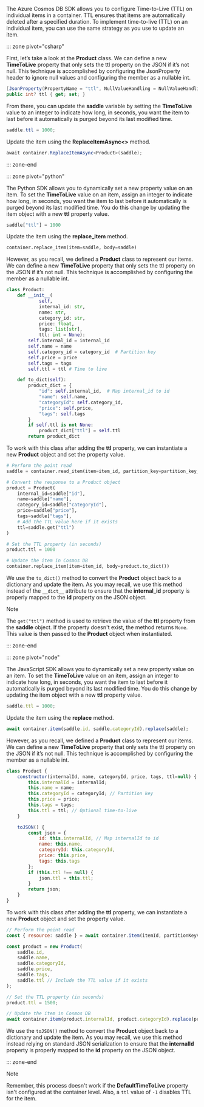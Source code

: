 The Azure Cosmos DB SDK allows you to configure Time-to-Live (TTL) on individual items in a container. TTL ensures that items are automatically deleted after a specified duration. To implement time-to-live (TTL) on an individual item, you can use the same strategy as you use to update an item.

::: zone pivot="csharp"

First, let’s take a look at the **Product** class. We can define a new **TimeToLive** property that only sets the ttl property on the JSON if it’s not null. This technique is accomplished by configuring the JsonProperty header to ignore null values and configuring the member as a nullable int.

```csharp
[JsonProperty(PropertyName = "ttl", NullValueHandling = NullValueHandling.Ignore)]
public int? ttl { get; set; }
```

From there, you can update the **saddle** variable by setting the **TimeToLive** value to an integer to indicate how long, in seconds, you want the item to last before it automatically is purged beyond its last modified time.

```csharp
saddle.ttl = 1000;
```

Update the item using the **ReplaceItemAsync<>** method.

```csharp
await container.ReplaceItemAsync<Product>(saddle);
```

::: zone-end

::: zone pivot="python"

The Python SDK allows you to dynamically set a new property value on an item. To set the **TimeToLive** value on an item, assign an integer to indicate how long, in seconds, you want the item to last before it automatically is purged beyond its last modified time. You do this change by updating the item object with a new **ttl** property value.

```python
saddle["ttl"] = 1000
```

Update the item using the **replace_item** method.

```python
container.replace_item(item=saddle, body=saddle)
```

However, as you recall, we defined a **Product** class to represent our items. We can define a new **TimeToLive** property that only sets the ttl property on the JSON if it’s not null. This technique is accomplished by configuring the member as a nullable int.

```python
class Product:
    def __init__(
            self,
            internal_id: str,
            name: str,
            category_id: str,
            price: float,
            tags: list[str],
            ttl: int = None):
        self.internal_id = internal_id
        self.name = name
        self.category_id = category_id  # Partition key
        self.price = price
        self.tags = tags
        self.ttl = ttl # Time to live

    def to_dict(self):
        product_dict = {
            "id": self.internal_id,  # Map internal_id to id
            "name": self.name,
            "categoryId": self.category_id,
            "price": self.price,
            "tags": self.tags
        }
        if self.ttl is not None:
            product_dict["ttl"] = self.ttl
        return product_dict
```

To work with this class after adding the **ttl** property, we can instantiate a new **Product** object and set the property value.

```python
# Perform the point read
saddle = container.read_item(item=item_id, partition_key=partition_key_value)

# Convert the response to a Product object
product = Product(
    internal_id=saddle["id"],
    name=saddle["name"],
    category_id=saddle["categoryId"],
    price=saddle["price"],
    tags=saddle["tags"],
    # Add the TTL value here if it exists
    ttl=saddle.get("ttl")
)

# Set the TTL property (in seconds)
product.ttl = 1000

# Update the item in Cosmos DB
container.replace_item(item=item_id, body=product.to_dict())
```

We use the `to_dict()` method to convert the **Product** object back to a dictionary and update the item. As you may recall, we use this method instead of the `__dict__` attribute to ensure that the **internal_id** property is properly mapped to the **id** property on the JSON object.

> [!NOTE]
> The `get("ttl")` method is used to retrieve the value of the **ttl** property from the **saddle** object. If the property doesn't exist, the method returns `None`. This value is then passed to the **Product** object when instantiated.

::: zone-end

::: zone pivot="node"

The JavaScript SDK allows you to dynamically set a new property value on an item. To set the **TimeToLive** value on an item, assign an integer to indicate how long, in seconds, you want the item to last before it automatically is purged beyond its last modified time. You do this change by updating the item object with a new **ttl** property value.

```javascript
saddle.ttl = 1000;
```

Update the item using the **replace** method.

```javascript
await container.item(saddle.id, saddle.categoryId).replace(saddle);
```

However, as you recall, we defined a **Product** class to represent our items. We can define a new **TimeToLive** property that only sets the ttl property on the JSON if it’s not null. This technique is accomplished by configuring the member as a nullable int.

```javascript
class Product {
    constructor(internalId, name, categoryId, price, tags, ttl=null) {
        this.internalId = internalId;
        this.name = name;
        this.categoryId = categoryId; // Partition key
        this.price = price;
        this.tags = tags;
        this.ttl = ttl; // Optional time-to-live
    }

    toJSON() {
        const json = {
            id: this.internalId, // Map internalId to id
            name: this.name,
            categoryId: this.categoryId,
            price: this.price,
            tags: this.tags
        };
        if (this.ttl !== null) {
            json.ttl = this.ttl;
        }
        return json;
    }
}
```

To work with this class after adding the **ttl** property, we can instantiate a new **Product** object and set the property value.

```javascript
// Perform the point read
const { resource: saddle } = await container.item(itemId, partitionKeyValue).read();

const product = new Product(
    saddle.id,
    saddle.name,
    saddle.categoryId,
    saddle.price,
    saddle.tags,
    saddle.ttl // Include the TTL value if it exists
);

// Set the TTL property (in seconds)
product.ttl = 1500;

// Update the item in Cosmos DB
await container.item(product.internalId, product.categoryId).replace(product.toJSON());
```

We use the `toJSON()` method to convert the **Product** object back to a dictionary and update the item. As you may recall, we use this method instead relying on standard JSON serialization to ensure that the **internalId** property is properly mapped to the **id** property on the JSON object.

::: zone-end

> [!NOTE]
> Remember, this process doesn't work if the **DefaultTimeToLive** property isn't configured at the container level. Also, a `ttl` value of `-1` disables TTL for the item.
